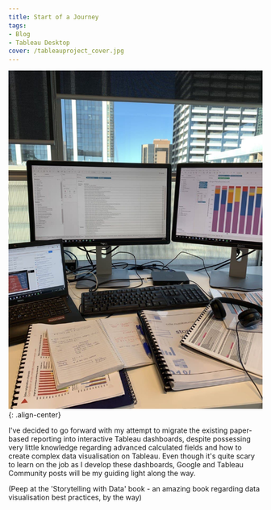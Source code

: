 ```yaml
---
title: Start of a Journey
tags:
- Blog
- Tableau Desktop
cover: /tableauproject_cover.jpg
---
```


![center-aligned-image](/tableauproject.jpg){: .align-center}

I've decided to go forward with my attempt to migrate the existing paper-based reporting into interactive Tableau dashboards, despite possessing very little knowledge regarding advanced calculated fields and how to create complex data visualisation on Tableau. Even though it's quite scary to learn on the job as I develop these dashboards, Google and Tableau Community posts will be my guiding light along the way.

(Peep at the 'Storytelling with Data' book - an amazing book regarding data visualisation best practices, by the way)